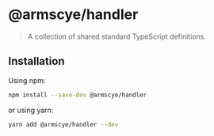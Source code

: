 # @armscye/handler

> A collection of shared standard TypeScript definitions.

## Installation

Using npm:

```sh
npm install --save-dev @armscye/handler
```

or using yarn:

```sh
yarn add @armscye/handler --dev
```
